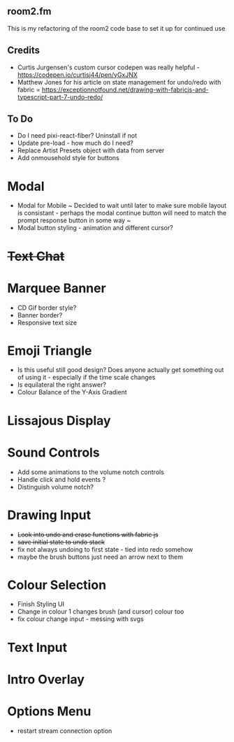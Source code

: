 ## room2.fm

This is my refactoring of the room2 code base to set it up for continued use

## Credits
 - Curtis Jurgensen's custom cursor codepen was really helpful - https://codepen.io/curtisj44/pen/yGxJNX
 - Matthew Jones for his article on state management for undo/redo with fabric = https://exceptionnotfound.net/drawing-with-fabricjs-and-typescript-part-7-undo-redo/

## To Do
- Do I need pixi-react-fiber? Uninstall if not
- Update pre-load - how much do I need?
- Replace Artist Presets object with data from server
- Add onmousehold style for buttons

# Modal
- Modal for Mobile ~ Decided to wait until later to make sure mobile layout is consistant - perhaps the modal continue button will need to match the prompt response button in some way ~
- Modal button styling - animation and different cursor?

# ~~Text Chat~~

# Marquee Banner
- CD Gif border style?
- Banner border?
- Responsive text size

# Emoji Triangle
- Is this useful still good design? Does anyone actually get something out of using it - especially if the time scale changes
- Is equilateral the right answer?
- Colour Balance of the Y-Axis Gradient

# Lissajous Display

# Sound Controls
- Add some animations to the volume notch controls
- Handle click and hold events ?
- Distinguish volume notch?

# Drawing Input
- ~~Look into undo and erase functions with fabric js~~
- ~~save initial state to undo stack~~
- fix not always undoing to first state - tied into redo somehow
- maybe the brush buttons just need an arrow next to them


# Colour Selection
- Finish Styling UI
- Change in colour 1 changes brush (and cursor) colour too
- fix colour change input - messing with svgs

# Text Input

# Intro Overlay

# Options Menu
- restart stream connection option